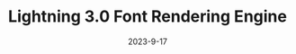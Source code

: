 ---
layout: blog
title: Lightning 3.0 Font Rendering Engine
description: Lightning 3.0 Font Rendering engine is a new font rendering engine that uses GPU calculations for rendering razor sharp high resolution text in Lightning.
date: 2023-9-17
---